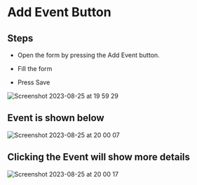 # Add Event Button

## Steps

- Open the form by pressing the Add Event button.

- Fill the form
  

- Press Save

![Screenshot 2023-08-25 at 19 59 29](https://github.com/Jermu10/Events/assets/104775534/fd327a7f-4c90-4521-8242-67816d72236a)



## Event is shown below

![Screenshot 2023-08-25 at 20 00 07](https://github.com/Jermu10/Events/assets/104775534/37a9963f-2423-4ea2-aa8f-082dae4df3df)


## Clicking the Event will show more details


![Screenshot 2023-08-25 at 20 00 17](https://github.com/Jermu10/Events/assets/104775534/066408e3-0f89-4108-8b8f-9b767755afc7)
